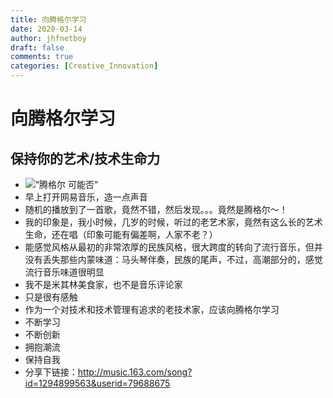 ```yaml
---
title: 向腾格尔学习
date: 2020-03-14
author: jhfnetboy
draft: false
comments: true
categories: [Creative_Innovation]
---
```

# 向腾格尔学习
## 保持你的艺术/技术生命力

+ ![“腾格尔 可能否”](https://timgsa.baidu.com/timg?image&quality=80&size=b9999_10000&sec=1584165920770&di=b4d624646bd393a4298d957346dcbe1d&imgtype=0&src=http%3A%2F%2Fspider.nosdn.127.net%2F9759f6794910077d70f6b9fee3ec521c.jpeg)
+ 早上打开网易音乐，造一点声音
+ 随机的播放到了一首歌，竟然不错，然后发现。。。竟然是腾格尔～！
+ 我的印象是，我小时候，几岁的时候，听过的老艺术家，竟然有这么长的艺术生命，还在唱（印象可能有偏差啊，人家不老？）
+ 能感觉风格从最初的非常浓厚的民族风格，很大跨度的转向了流行音乐，但并没有丢失那些内蒙味道：马头琴伴奏，民族的尾声，不过，高潮部分的，感觉流行音乐味道很明显
+ 我不是米其林美食家，也不是音乐评论家
+ 只是很有感触
+ 作为一个对技术和技术管理有追求的老技术家，应该向腾格尔学习
+ 不断学习
+ 不断创新
+ 拥抱潮流
+ 保持自我
+ 分享下链接：http://music.163.com/song?id=1294899563&userid=79688675
